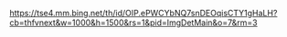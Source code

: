 https://tse4.mm.bing.net/th/id/OIP.ePWCYbNQ7snDEOqisCTY1gHaLH?cb=thfvnext&w=1000&h=1500&rs=1&pid=ImgDetMain&o=7&rm=3